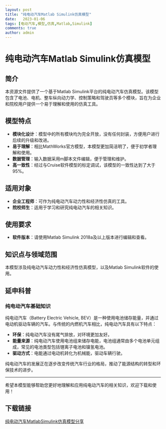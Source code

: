 ```yaml
---
layout: post
title: "纯电动汽车Matlab Simulink仿真模型"
date:   2023-01-06
tags: [电动汽车,模型,仿真,Matlab,Simulink]
comments: true
author: admin
---
```

# 纯电动汽车Matlab Simulink仿真模型

## 简介

本资源文件提供了一个基于Matlab Simulink平台的纯电动汽车仿真模型。该模型包含了电池、电机、整车纵向动力学、控制策略和驾驶员等多个模块，旨在为企业和院校用户提供一个易于理解和使用的仿真工具。

## 模型特点

- **模块化设计**：模型中的所有模块均为完全开放，没有任何封装，方便用户进行后续的升级和改进。
- **易于理解**：相比MathWorks官方模型，本模型更加简洁明了，便于初学者理解和使用。
- **数据管理**：输入数据采用m脚本文件编辑，便于管理和维护。
- **高一致性**：经过与Cruise软件模型的标定调试，该模型的一致性达到了大于95%。

## 适用对象

- **企业工程师**：可作为纯电动汽车动力性和经济性仿真的工具。
- **院校师生**：适用于学习和研究纯电动汽车的相关知识。

## 使用要求

- **软件版本**：请使用Matlab Simulink 2018a及以上版本进行编辑和查看。

## 知识点与领域范围

本模型涉及纯电动汽车动力性和经济性仿真模型，以及Matlab Simulink软件的使用。

## 延申科普

### 纯电动汽车基础知识

纯电动汽车（Battery Electric Vehicle, BEV）是一种使用电池储存能量，并通过电动机驱动车辆的汽车。与传统的内燃机汽车相比，纯电动汽车具有以下特点：

- **环保**：纯电动汽车没有尾气排放，对环境更加友好。
- **能量来源**：纯电动汽车使用电池组来储存电能，电池组通常由多个电池单元组成，常见的电池类型包括锂离子电池和镍氢电池。
- **驱动方式**：电能通过电动机转化为机械能，驱动车辆行驶。

纯电动汽车的发展正在逐步改变传统汽车行业的格局，推动了能源结构的转型和环保技术的进步。

---

希望本模型能够帮助您更好地理解和应用纯电动汽车的相关知识，欢迎下载和使用！

## 下载链接

[纯电动汽车MatlabSimulink仿真模型分享](https://pan.quark.cn/s/40a6beae347c)